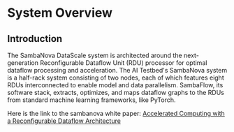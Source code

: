 # System Overview

## Introduction

The SambaNova DataScale system is architected around the next-generation Reconfigurable Dataflow Unit (RDU) processor for optimal dataflow processing and acceleration. The AI Testbed's SambaNova system is a half-rack system consisting of two nodes, each of which features eight RDUs interconnected to enable model and data parallelism. SambaFlow, its software stack, extracts, optimizes, and maps dataflow graphs to the RDUs from standard machine learning frameworks, like PyTorch.

Here is the link to the sambanova white paper: [Accelerated Computing with a Reconfigurable Dataflow Architecture](https://sambanova.ai/wp-content/uploads/2021/06/SambaNova_RDA_Whitepaper_English.pdf)
